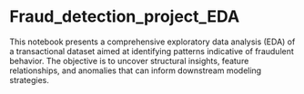 # Fraud_detection_project_EDA
This notebook presents a comprehensive exploratory data analysis (EDA) of a transactional dataset aimed at identifying patterns indicative of fraudulent behavior. The objective is to uncover structural insights, feature relationships, and anomalies that can inform downstream modeling strategies.
